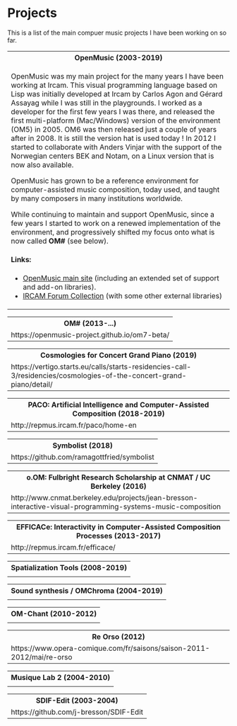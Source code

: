# Projects

This is a list of the main compuer music projects I have been working on so far.

<table class="project">
<tr><th>OpenMusic (2003-2019)</th></tr>
<tr><td>

<p>
OpenMusic was my main project for the many years I have been working at Ircam. This visual programming language based on Lisp was initially developed at Ircam by Carlos Agon and Gérard Assayag while I was still in the playgrounds. I worked as a developer for the first few years I was there, and released the first multi-platform (Mac/Windows) version of the environment (OM5) in 2005. OM6 was then released just a couple of years after in 2008. It is still the version hat is used today ! In 2012 I started to collaborate with Anders Vinjar with the support of the Norwegian centers BEK and Notam, on a Linux version that is now also available.
</p>

<p>
OpenMusic has grown to be a reference environment for computer-assisted music composition, today used, and taught by many composers in many institutions worldwide.    
</p>

<p>
While continuing to maintain and support OpenMusic, since a few years I started to work on a renewed implementation of the environment, and progressively shifted my focus onto what is now called <b>OM#</b> (see below). 
</p>

<h4>Links:</h4>
<ul>
	<li>
	<a href="http://openmusic-project.github.io/" target="_blank">OpenMusic main site</a> (including an extended set of support and add-on libraries). 
	</li>
<li>
	<a href="https://forum.ircam.fr/collections/detail/om-librairies/" target="_blank">IRCAM Forum Collection</a> (with some other external libraries)
</li>
</ul>

</td></tr></table>

<table class="project">
<tr><th> OM# (2013-...) </th></tr>
<tr><td>
https://openmusic-project.github.io/om7-beta/
</td></tr></table>

<table class="project">
<tr><th> Cosmologies for Concert Grand Piano (2019)</th></tr>
<tr><td>
https://vertigo.starts.eu/calls/starts-residencies-call-3/residencies/cosmologies-of-the-concert-grand-piano/detail/

</td></tr></table>

<table class="project">
<tr><th> PACO: Artificial Intelligence and Computer-Assisted Composition (2018-2019) </th></tr>
<tr><td>
http://repmus.ircam.fr/paco/home-en

</td></tr></table>

<table class="project">
<tr><th> Symbolist (2018) </th></tr>
<tr><td>
https://github.com/ramagottfried/symbolist

</td></tr></table>


<table class="project">
<tr><th> o.OM: Fulbright Research Scholarship at CNMAT / UC Berkeley (2016) </th></tr>
<tr><td>
http://www.cnmat.berkeley.edu/projects/jean-bresson-interactive-visual-programming-systems-music-composition
</td></tr></table>

<table class="project">
<tr><th> EFFICACe: Interactivity in Computer-Assisted Composition Processes (2013-2017) </th></tr>
<tr><td>
http://repmus.ircam.fr/efficace/
</td></tr></table>

<table class="project">
<tr><th> Spatialization Tools (2008-2019) </th></tr>
<tr><td>

</td></tr></table>

<table class="project">
<tr><th> Sound synthesis / OMChroma (2004-2019) </th></tr>
<tr><td>


</td></tr></table>

<table class="project">
<tr><th> OM-Chant (2010-2012) </th></tr>
<tr><td>


</td></tr></table>

<table class="project">
<tr><th> Re Orso (2012) </th></tr>
<tr><td>
https://www.opera-comique.com/fr/saisons/saison-2011-2012/mai/re-orso

</td></tr></table>

<table class="project">
<tr><th> Musique Lab 2 (2004-2010) </th></tr>
<tr><td>


</td></tr></table>


<table class="project">
<tr><th> SDIF-Edit (2003-2004) </th></tr>
<tr><td>
https://github.com/j-bresson/SDIF-Edit
</td></tr></table>

<!---
<table class="project">
<tr><th>  </th></tr>
<tr><td>
	

</td></tr></table>
-->